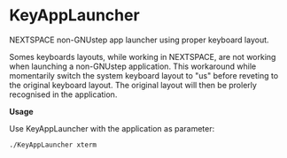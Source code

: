 # KeyAppLauncher
NEXTSPACE non-GNUstep app launcher using proper keyboard layout.

Somes keyboards layouts, while working in NEXTSPACE, are not working when launching a non-GNUstep application. This workaround while momentarily switch the system keyboard layout to "us" before reveting to the original keyboard layout. The original layout will then be prolerly recognised in the application.

**Usage**

Use KeyAppLauncher with the application as parameter:

`./KeyAppLauncher xterm`
